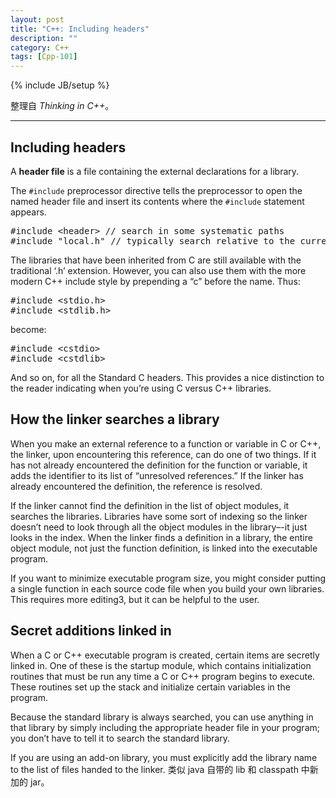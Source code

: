 ```yaml
---
layout: post
title: "C++: Including headers"
description: ""
category: C++
tags: [Cpp-101]
---
```

{% include JB/setup %}

整理自 _Thinking in C++_。

-----

## Including headers

A **header file** is a file containing the external declarations for a library.

The `#include` preprocessor directive tells the preprocessor to open the named header file and insert its contents where the `#include` statement appears.

<pre class="prettyprint linenums">
#include &lt;header&gt; // search in some systematic paths
#include "local.h" // typically search relative to the current directory. If not found, reprocessed as &lt;local.h&gt;
</pre>

The libraries that have been inherited from C are still available with the traditional ‘.h’ extension. However, you can also use them with the more modern C++ include style by prepending a “c” before the name. Thus:

<pre class="prettyprint linenums">
#include &lt;stdio.h&gt;
#include &lt;stdlib.h&gt;
</pre>

become:

<pre class="prettyprint linenums">
#include &lt;cstdio&gt;
#include &lt;cstdlib&gt;
</pre>

And so on, for all the Standard C headers. This provides a nice distinction to the reader indicating when you’re using C versus C++ libraries.

## How the linker searches a library

When you make an external reference to a function or variable in C or C++, the linker, upon encountering this reference, can do one of two things. If it has not already encountered the definition for the function or variable, it adds the identifier to its list of “unresolved references.” If the linker has already encountered the definition, the reference is resolved.

If the linker cannot find the definition in the list of object modules, it searches the libraries. Libraries have some sort of indexing so the linker doesn’t need to look through all the object modules in the library–-it just looks in the index. When the linker finds a definition in a library, the entire object module, not just the function definition, is linked into the executable program.

If you want to minimize executable program size, you might consider putting a single function in each source code file when you build your own libraries. This requires more editing3, but it can be helpful to the user.

## Secret additions linked in

When a C or C++ executable program is created, certain items are secretly linked in. One of these is the startup module, which contains initialization routines that must be run any time a C or C++ program begins to execute. These routines set up the stack and initialize certain variables in the program.

Because the standard library is always searched, you can use anything in that library by simply including the appropriate header file in your program; you don’t have to tell it to search the standard library.

If you are using an add-on library, you must explicitly add the library name to the list of files handed to the linker. 类似 java 自带的 lib 和 classpath 中新加的 jar。